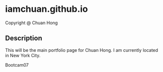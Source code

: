 # iamchuan.github.io
 Copyright @ Chuan Hong
 
## Description
This will be the main portfolio page for Chuan Hong. I am
currently located in New York City.

Bootcam07

